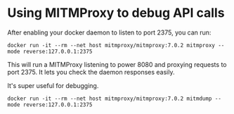 # Using MITMProxy to debug API calls

After enabling your docker daemon to listen to port 2375, you can run:

```
docker run -it --rm --net host mitmproxy/mitmproxy:7.0.2 mitmproxy --mode reverse:127.0.0.1:2375
```

This will run a MITMProxy listening to power 8080 and proxying requests to port 2375. It lets you check the daemon responses easily.

It's super useful for debugging.

```
docker run -it --rm --net host mitmproxy/mitmproxy:7.0.2 mitmdump --mode reverse:127.0.0.1:2375
```